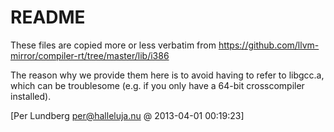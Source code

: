 # README

These files are copied more or less verbatim from https://github.com/llvm-mirror/compiler-rt/tree/master/lib/i386

The reason why we provide them here is to avoid having to refer to libgcc.a, which can be troublesome (e.g. if you only have a 64-bit crosscompiler installed).

[Per Lundberg <per@halleluja.nu> @ 2013-04-01 00:19:23]
